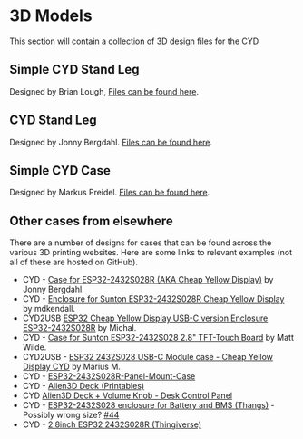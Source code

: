 # 3D Models

This section will contain a collection of 3D design files for the CYD

## Simple CYD Stand Leg

Designed by Brian Lough,
[Files can be found here](/3dModels/Simple_CYD_Stand_Leg).

## CYD Stand Leg

Designed by Jonny Bergdahl.
[Files can be found here](/3DModels/Jonnys_CYD_Stand_Leg).

## Simple CYD Case 

Designed by Markus Preidel. 
[Files can be found here](/3dModels/Markus_CYD_Simple_Case).

## Other cases from elsewhere

There are a number of designs for cases that can be found across the various 3D printing websites. Here are some links to relevant examples (not all of these are hosted on GitHub).

 - CYD - [Case for ESP32-2432S028R (AKA Cheap Yellow Display)](https://www.printables.com/model/840199-case-for-esp32-2432s028r-aka-cheap-yellow-display) by Jonny  Bergdahl.
 - CYD - [Enclosure for Sunton ESP32-2432S028R Cheap Yellow Display](https://www.printables.com/model/685845-enclosure-for-sunton-esp32-2432s028r-cheap-yellow-) by mdkendall.
 - CYD2USB [ESP32 Cheap Yellow Display USB-C version Enclosure ESP32-2432S028R](https://www.printables.com/model/744864-esp32-cheap-yellow-display-usb-c-version-enclosure) by Michal.
 - CYD - [Case for Sunton ESP32-2432S028 2.8" TFT-Touch Board](https://www.printables.com/model/519913-case-for-sunton-esp32-2432s028-28-tft-touch-board) by Matt Wilde.
 - CYD2USB - [ESP32 2432S028 USB-C Module case - Cheap Yellow Display CYD](https://www.printables.com/model/793451-esp32-2432s028-usb-c-module-case-cheap-yellow-disp) by Marius M.
- CYD - [ESP32-2432S028R-Panel-Mount-Case](https://github.com/clowrey/ESP32-2432S028R-Panel-Mount-Case)
- CYD - [Alien3D Deck (Printables)](https://www.printables.com/model/310352/)
- CYD [Alien3D Deck + Volume Knob - Desk Control Panel](https://www.printables.com/model/329937-alien3d-deck-volume-knob-desk-control-panel)
- CYD - [ESP32-2432S028 enclosure for Battery and BMS
(Thangs)](https://thangs.com/designer/dimosram/3d-model/ESP32-2432S028%20enclosure%20for%20Battery%20and%20BMS-788656) - Possibly wrong size? [#44](https://github.com/witnessmenow/ESP32-Cheap-Yellow-Display/issues/44)
- CYD - [2.8inch ESP32 2432S028R (Thingiverse)](https://www.thingiverse.com/thing:5990927)

